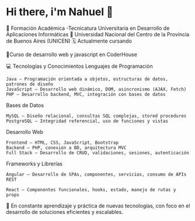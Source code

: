  # Hi there, i'm Nahuel 👋

💼 Formación Académica
-Tecnicatura Universitaria en Desarrollo de Aplicaciones Informáticas
📍 Universidad Nacional del Centro de la Provincia de Buenos Aires (UNICEN)
🗓️ Actualmente cursando

💼Curso de desarrollo web y javascript en CoderHouse

💻 Tecnologías y Conocimientos
Lenguajes de Programación

    Java – Programación orientada a objetos, estructuras de datos, patrones de diseño
    JavaScript – Desarrollo web dinámico, DOM, asincronismo (AJAX, Fetch)
    PHP – Desarrollo backend, MVC, integración con bases de datos

Bases de Datos

    MySQL – Diseño relacional, consultas SQL complejas, stored procedures
    PostgreSQL – Integridad referencial, uso de funciones y vistas

Desarrollo Web

    Frontend – HTML, CSS, JavaScript, Bootstrap
    Backend – PHP, conexión a BD, arquitectura MVC
    Full Stack – Desarrollo de CRUD, validaciones, sesiones, autenticación
    
Frameworks y Librerías

    Angular – Desarrollo de SPAs, componentes, servicios, consumo de APIs REST

    React – Componentes funcionales, hooks, estado, manejo de rutas y props
    
 🚀 En constante aprendizaje y práctica de nuevas tecnologías, con foco en el desarrollo de soluciones eficientes y escalables.
